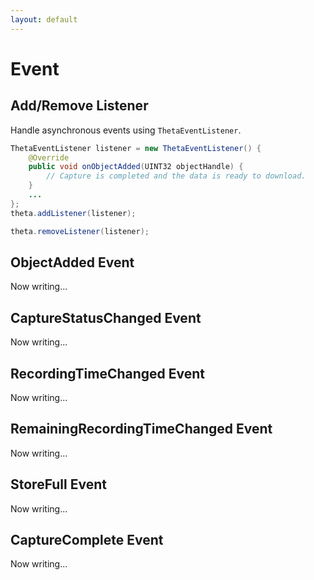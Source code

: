 ```yaml
---
layout: default
---
```


# Event

## Add/Remove Listener

Handle asynchronous events using `ThetaEventListener`.

```java
ThetaEventListener listener = new ThetaEventListener() {
    @Override
    public void onObjectAdded(UINT32 objectHandle) {
        // Capture is completed and the data is ready to download.
    }
    ...
};
theta.addListener(listener);
```

```java
theta.removeListener(listener);
```

## ObjectAdded Event

Now writing...

## CaptureStatusChanged Event

Now writing...

## RecordingTimeChanged Event

Now writing...

## RemainingRecordingTimeChanged Event

Now writing...

## StoreFull Event

Now writing...

## CaptureComplete Event

Now writing...
